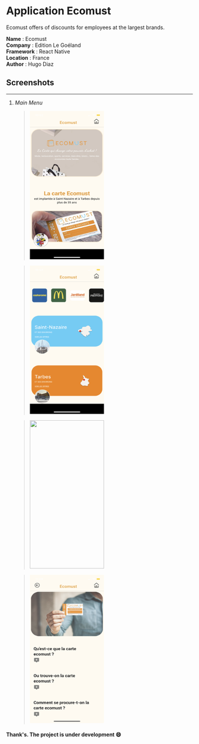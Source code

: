 # Application Ecomust


Ecomust offers of discounts for employees at the largest brands.

**Name** : Ecomust </br>
**Company** : Edition Le Goéland </br>
**Framework** : React Native </br>
**Location** : France </br>
**Author** : Hugo Diaz </br>


## Screenshots

-------------------

  1. *Main Menu*
     ><img src="./images/image2.jpg" width="200" height="400" />
    
     ><img src="./images/image0.jpg" width="200" height="400" />

     ><img src="./images/image1.jpg" width="200" height="400" />
     
     ><img src="./images/image12.jpg" width="200" height="400" />

    


#### Thank's. The project is under development :smile:
